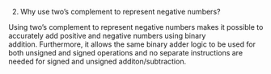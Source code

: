 2. Why use two’s complement to represent negative numbers?  

Using two’s complement to represent negative numbers makes it possible to accurately add positive and negative numbers using binary addition. Furthermore, it allows the same binary adder logic to be used for both unsigned and signed operations and no separate instructions are needed for signed and unsigned additon/subtraction.